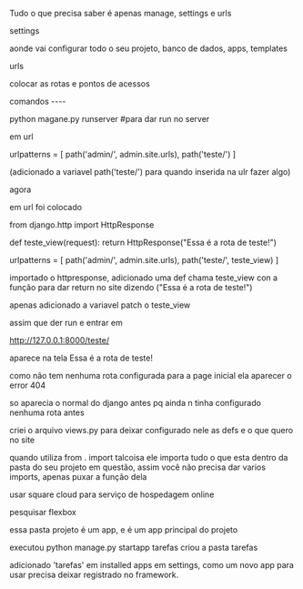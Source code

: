 Tudo o que precisa saber é apenas manage, settings e urls

settings 

aonde vai configurar todo o seu projeto, banco de dados, apps, templates

urls

colocar as rotas e pontos de acessos



comandos ----


python magane.py runserver      #para dar run no server


em url

urlpatterns = [
    path('admin/', admin.site.urls),
    path('teste/')
]

(adicionado a variavel path('teste/') para quando inserida na ulr fazer algo)



agora

em url foi colocado

from django.http import HttpResponse

def teste_view(request):
    return HttpResponse("Essa é a rota de teste!")

urlpatterns = [
    path('admin/', admin.site.urls),
    path('teste/', teste_view)
]

importado o httpresponse, adicionado uma def chama teste_view con a função para dar return no site dizendo ("Essa é a rota de teste!")

apenas adicionado a variavel patch o teste_view

assim que der run e entrar em

http://127.0.0.1:8000/teste/

aparece na tela Essa é a rota de teste!

como não tem nenhuma rota configurada para a page inicial ela aparecer o error 404

so aparecia o normal do django antes pq ainda n tinha configurado nenhuma rota antes

criei o arquivo views.py para deixar configurado nele as defs e o que quero no site


quando utiliza from . import talcoisa ele importa tudo o que esta dentro da pasta do seu projeto em questão, assim você não precisa dar varios imports, apenas puxar a função dela


usar square cloud para serviço de hospedagem online

pesquisar flexbox

essa pasta projeto é um app, e é um app principal do projeto

executou python manage.py startapp tarefas
criou a pasta tarefas

adicionado 'tarefas' em installed apps em settings, como um novo app para usar precisa deixar registrado no framework.





